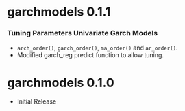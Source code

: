 
# garchmodels 0.1.1

### Tuning Parameters Univariate Garch Models

- `arch_order()`, `garch_order()`, `ma_order()` and `ar_order()`.
- Modified garch_reg predict function to allow tuning.

# garchmodels 0.1.0

* Initial Release
